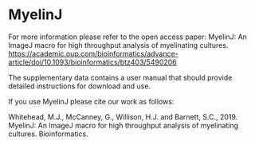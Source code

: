 # MyelinJ

For more information please refer to the open access paper: MyelinJ: An ImageJ macro for high throughput analysis of myelinating cultures.
<https://academic.oup.com/bioinformatics/advance-article/doi/10.1093/bioinformatics/btz403/5490206>

The supplementary data contains a user manual that should provide detailed instructions for download and use. 

If you use MyelinJ please cite our work as follows:

Whitehead, M.J., McCanney, G., Willison, H.J. and Barnett, S.C., 2019. MyelinJ: An ImageJ macro for high throughput analysis of myelinating cultures. Bioinformatics.
